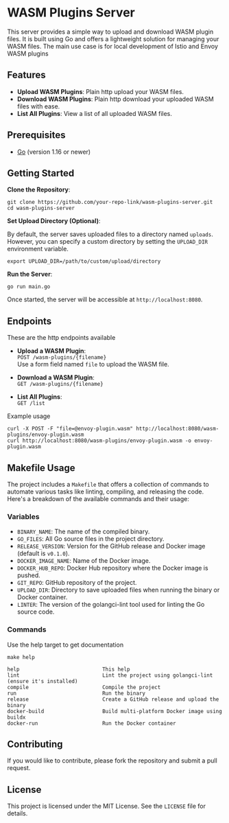 # WASM Plugins Server

This server provides a simple way to upload and download WASM plugin files. It is built using Go and offers a lightweight solution for managing your WASM files.
The main use case is for local development of Istio and Envoy WASM plugins

## Features

- **Upload WASM Plugins**: Plain http upload your WASM files.
- **Download WASM Plugins**: Plain http download your uploaded WASM files with ease.
- **List All Plugins**: View a list of all uploaded WASM files.

## Prerequisites

- [Go](https://golang.org/dl/) (version 1.16 or newer)

## Getting Started

**Clone the Repository**:

```console
git clone https://github.com/your-repo-link/wasm-plugins-server.git
cd wasm-plugins-server
```

**Set Upload Directory (Optional)**:

By default, the server saves uploaded files to a directory named `uploads`. However, you can specify a custom directory by setting the `UPLOAD_DIR` environment variable.

```
export UPLOAD_DIR=/path/to/custom/upload/directory
```

**Run the Server**:

```console
go run main.go
```

Once started, the server will be accessible at `http://localhost:8080`.

## Endpoints

These are the http endpoints available
- **Upload a WASM Plugin**:  
`POST /wasm-plugins/{filename}`  
Use a form field named `file` to upload the WASM file.

- **Download a WASM Plugin**:  
`GET /wasm-plugins/{filename}`

- **List All Plugins**:  
`GET /list`

Example usage

```console
curl -X POST -F "file=@envoy-plugin.wasm" http://localhost:8080/wasm-plugins/envoy-plugin.wasm
curl http://localhost:8080/wasm-plugins/envoy-plugin.wasm -o envoy-plugin.wasm
```

## Makefile Usage

The project includes a `Makefile` that offers a collection of commands to automate various tasks like linting, compiling, and releasing the code. Here's a breakdown of the available commands and their usage:

### Variables

- `BINARY_NAME`: The name of the compiled binary.
- `GO_FILES`: All Go source files in the project directory.
- `RELEASE_VERSION`: Version for the GitHub release and Docker image (default is `v0.1.0`).
- `DOCKER_IMAGE_NAME`: Name of the Docker image.
- `DOCKER_HUB_REPO`: Docker Hub repository where the Docker image is pushed.
- `GIT_REPO`: GitHub repository of the project.
- `UPLOAD_DIR`: Directory to save uploaded files when running the binary or Docker container.
- `LINTER`: The version of the golangci-lint tool used for linting the Go source code.

### Commands

Use the help target to get documentation
```
make help

help                           This help
lint                           Lint the project using golangci-lint (ensure it's installed)
compile                        Compile the project
run                            Run the binary
release                        Create a GitHub release and upload the binary
docker-build                   Build multi-platform Docker image using buildx
docker-run                     Run the Docker container
```

## Contributing

If you would like to contribute, please fork the repository and submit a pull request.

## License

This project is licensed under the MIT License. See the `LICENSE` file for details.
